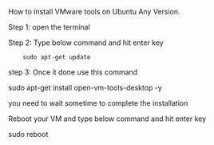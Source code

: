 How to install VMware tools on Ubuntu Any Version.

Step 1: open the terminal

Step 2: Type below command and hit enter key

        sudo apt-get update

step 3: Once it done use this command

sudo apt-get install open-vm-tools-desktop -y

you need to wait sometime to complete the installation

Reboot your VM and type below command and hit enter key

sudo reboot

